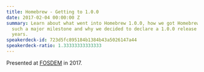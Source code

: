 ```yaml
---
title: Homebrew - Getting to 1.0.0
date: 2017-02-04 00:00:00 Z
summary: Learn about what went into Homebrew 1.0.0, how we got Homebrew ready to ship
  such a major milestone and why we decided to declare a 1.0.0 release after all these
  years.
speakerdeck-id: 723d5fc895184b1384b43a5026147a44
speakerdeck-ratio: 1.33333333333333
---
```


Presented at [FOSDEM](https://fosdem.org) in 2017.
